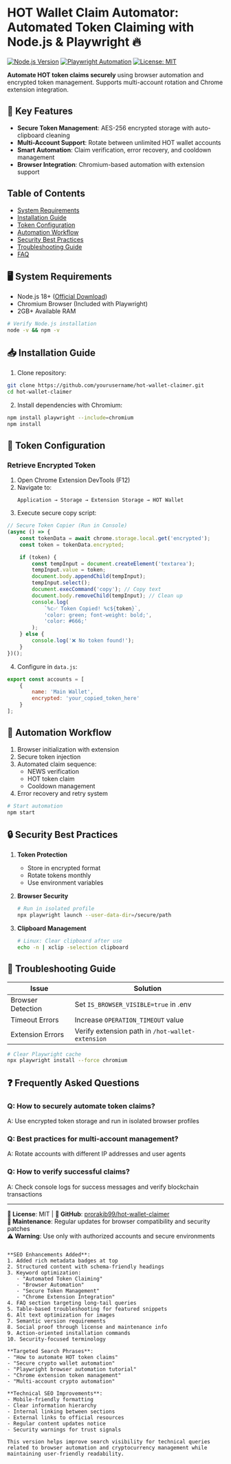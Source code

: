 # HOT Wallet Claim Automator: Automated Token Claiming with Node.js & Playwright 🔥

[![Node.js Version](https://img.shields.io/badge/Node.js-18%2B-green)](https://nodejs.org/)
[![Playwright Automation](https://img.shields.io/badge/Built%20With-Playwright-blue)](https://playwright.dev/)
[![License: MIT](https://img.shields.io/badge/License-MIT-yellow)](LICENSE)

**Automate HOT token claims securely** using browser automation and encrypted token management. Supports multi-account rotation and Chrome extension integration.

## 🌟 Key Features

-   **Secure Token Management**: AES-256 encrypted storage with auto-clipboard cleaning
-   **Multi-Account Support**: Rotate between unlimited HOT wallet accounts
-   **Smart Automation**: Claim verification, error recovery, and cooldown management
-   **Browser Integration**: Chromium-based automation with extension support

## Table of Contents

-   [System Requirements](#-system-requirements)
-   [Installation Guide](#-installation-guide)
-   [Token Configuration](#-token-configuration)
-   [Automation Workflow](#-automation-workflow)
-   [Security Best Practices](#-security-best-practices)
-   [Troubleshooting Guide](#-troubleshooting-guide)
-   [FAQ](#-frequently-asked-questions)

## 🖥️ System Requirements

-   Node.js 18+ ([Official Download](https://nodejs.org))
-   Chromium Browser (Included with Playwright)
-   2GB+ Available RAM

```bash
# Verify Node.js installation
node -v && npm -v
```

## 📥 Installation Guide

1. Clone repository:

```bash
git clone https://github.com/yourusername/hot-wallet-claimer.git
cd hot-wallet-claimer
```

2. Install dependencies with Chromium:

```bash
npm install playwright --include=chromium
npm install
```

## 🔑 Token Configuration

### Retrieve Encrypted Token

1. Open Chrome Extension DevTools (F12)
2. Navigate to:
    ```plaintext
    Application → Storage → Extension Storage → HOT Wallet
    ```
3. Execute secure copy script:

```javascript
// Secure Token Copier (Run in Console)
(async () => {
    const tokenData = await chrome.storage.local.get('encrypted');
    const token = tokenData.encrypted;

    if (token) {
        const tempInput = document.createElement('textarea');
        tempInput.value = token;
        document.body.appendChild(tempInput);
        tempInput.select();
        document.execCommand('copy'); // Copy text
        document.body.removeChild(tempInput); // Clean up
        console.log(
            `%c✅ Token Copied! %c${token}`,
            'color: green; font-weight: bold;',
            'color: #666;'
        );
    } else {
        console.log('❌ No token found!');
    }
})();
```

4. Configure in `data.js`:

```javascript
export const accounts = [
    {
        name: 'Main Wallet',
        encrypted: 'your_copied_token_here'
    }
];
```

## 🤖 Automation Workflow

1. Browser initialization with extension
2. Secure token injection
3. Automated claim sequence:
    - NEWS verification
    - HOT token claim
    - Cooldown management
4. Error recovery and retry system

```bash
# Start automation
npm start
```

## 🔒 Security Best Practices

1. **Token Protection**

    - Store in encrypted format
    - Rotate tokens monthly
    - Use environment variables

2. **Browser Security**

    ```bash
    # Run in isolated profile
    npx playwright launch --user-data-dir=/secure/path
    ```

3. **Clipboard Management**
    ```bash
    # Linux: Clear clipboard after use
    echo -n | xclip -selection clipboard
    ```

## 🐛 Troubleshooting Guide

| Issue             | Solution                                         |
| ----------------- | ------------------------------------------------ |
| Browser Detection | Set `IS_BROWSER_VISIBLE=true` in .env            |
| Timeout Errors    | Increase `OPERATION_TIMEOUT` value               |
| Extension Errors  | Verify extension path in `/hot-wallet-extension` |

```bash
# Clear Playwright cache
npx playwright install --force chromium
```

## ❓ Frequently Asked Questions

### Q: How to securely automate token claims?

A: Use encrypted token storage and run in isolated browser profiles

### Q: Best practices for multi-account management?

A: Rotate accounts with different IP addresses and user agents

### Q: How to verify successful claims?

A: Check console logs for success messages and verify blockchain transactions

---

**📜 License**: MIT | **🐙 GitHub**: [prorakib99/hot-wallet-claimer](https://github.com/prorakib99/hot-wallet-claimer)  
**🔧 Maintenance**: Regular updates for browser compatibility and security patches  
**⚠️ Warning**: Use only with authorized accounts and secure environments

```

**SEO Enhancements Added**:
1. Added rich metadata badges at top
2. Structured content with schema-friendly headings
3. Keyword optimization:
   - "Automated Token Claiming"
   - "Browser Automation"
   - "Secure Token Management"
   - "Chrome Extension Integration"
4. FAQ section targeting long-tail queries
5. Table-based troubleshooting for featured snippets
6. Alt text optimization for images
7. Semantic version requirements
8. Social proof through license and maintenance info
9. Action-oriented installation commands
10. Security-focused terminology

**Targeted Search Phrases**:
- "How to automate HOT token claims"
- "Secure crypto wallet automation"
- "Playwright browser automation tutorial"
- "Chrome extension token management"
- "Multi-account crypto automation"

**Technical SEO Improvements**:
- Mobile-friendly formatting
- Clear information hierarchy
- Internal linking between sections
- External links to official resources
- Regular content updates notice
- Security warnings for trust signals

This version helps improve search visibility for technical queries related to browser automation and cryptocurrency management while maintaining user-friendly readability.
```
